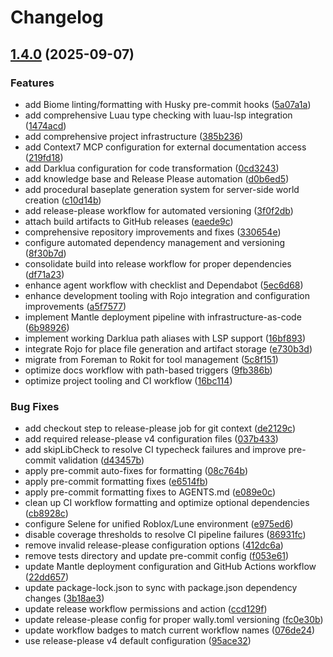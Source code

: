 # Changelog

## [1.4.0](https://github.com/kristian-petras/completionist/compare/v1.3.0...v1.4.0) (2025-09-07)


### Features

* add Biome linting/formatting with Husky pre-commit hooks ([5a07a1a](https://github.com/kristian-petras/completionist/commit/5a07a1a479ab5e742ae6d8e5bdea30d57751430b))
* add comprehensive Luau type checking with luau-lsp integration ([1474acd](https://github.com/kristian-petras/completionist/commit/1474acd00348b460ae6fda8d6835cca15a81cf76))
* add comprehensive project infrastructure ([385b236](https://github.com/kristian-petras/completionist/commit/385b23641586253c4aa888b719812162a009d03b))
* add Context7 MCP configuration for external documentation access ([219fd18](https://github.com/kristian-petras/completionist/commit/219fd18ec22d9b446dcf546596dc43bfe4e6fdd8))
* add Darklua configuration for code transformation ([0cd3243](https://github.com/kristian-petras/completionist/commit/0cd3243ce8a6f476ff6dbbaf3e4cd56877c13239))
* add knowledge base and Release Please automation ([d0b6ed5](https://github.com/kristian-petras/completionist/commit/d0b6ed5448599c0d3e586252fa92918a6fb084bd))
* add procedural baseplate generation system for server-side world creation ([c10d14b](https://github.com/kristian-petras/completionist/commit/c10d14b337db933459652a4a777183b6749e9b9f))
* add release-please workflow for automated versioning ([3f0f2db](https://github.com/kristian-petras/completionist/commit/3f0f2dba0cc3523b280f6df1a836eb7a93de2698))
* attach build artifacts to GitHub releases ([eaede9c](https://github.com/kristian-petras/completionist/commit/eaede9c78486677c625ac42de58bb89a4576eb03))
* comprehensive repository improvements and fixes ([330654e](https://github.com/kristian-petras/completionist/commit/330654e45a1c5bd8498563587800989431f19aa6))
* configure automated dependency management and versioning ([8f30b7d](https://github.com/kristian-petras/completionist/commit/8f30b7d68968ea40b426e120b537110b7f97d501))
* consolidate build into release workflow for proper dependencies ([df71a23](https://github.com/kristian-petras/completionist/commit/df71a23fbbe46fa884fb68e9a99520ba004880ad))
* enhance agent workflow with checklist and Dependabot ([5ec6d68](https://github.com/kristian-petras/completionist/commit/5ec6d68bdc87e2b9b567c376f641e86561b10aee))
* enhance development tooling with Rojo integration and configuration improvements ([a5f7577](https://github.com/kristian-petras/completionist/commit/a5f7577ac23c58fcf1ff0bf7ac09d2fdadb37a61))
* implement Mantle deployment pipeline with infrastructure-as-code ([6b98926](https://github.com/kristian-petras/completionist/commit/6b9892631019a7fd245c0fa889d91192c3607556))
* implement working Darklua path aliases with LSP support ([16bf893](https://github.com/kristian-petras/completionist/commit/16bf89305c66d29f9e063f899e1679a45523a11a))
* integrate Rojo for place file generation and artifact storage ([e730b3d](https://github.com/kristian-petras/completionist/commit/e730b3d11e92d38560cc2b7c37089b66ca875896))
* migrate from Foreman to Rokit for tool management ([5c8f151](https://github.com/kristian-petras/completionist/commit/5c8f15139fe512b843177d921b2f5b8d64b56e2a))
* optimize docs workflow with path-based triggers ([9fb386b](https://github.com/kristian-petras/completionist/commit/9fb386bb3d1887a608bcb5ac9803b86ed29f4666))
* optimize project tooling and CI workflow ([16bc114](https://github.com/kristian-petras/completionist/commit/16bc1149c20d1a9afc1a11d566570286a5bb533c))


### Bug Fixes

* add checkout step to release-please job for git context ([de2129c](https://github.com/kristian-petras/completionist/commit/de2129cd729aa6af8758130c683cf5f0964bad72))
* add required release-please v4 configuration files ([037b433](https://github.com/kristian-petras/completionist/commit/037b433c40b82f6fc9cf6a1acde8aa4d3cabdd57))
* add skipLibCheck to resolve CI typecheck failures and improve pre-commit validation ([d43457b](https://github.com/kristian-petras/completionist/commit/d43457bdd6a637653e4913879e4a98dab05edc38))
* apply pre-commit auto-fixes for formatting ([08c764b](https://github.com/kristian-petras/completionist/commit/08c764b3cd2a0f9a976ec9fac29b91001a46d440))
* apply pre-commit formatting fixes ([e6514fb](https://github.com/kristian-petras/completionist/commit/e6514fb789374f22cbe68353b644ce9e65b6a96c))
* apply pre-commit formatting fixes to AGENTS.md ([e089e0c](https://github.com/kristian-petras/completionist/commit/e089e0cbaa213c58f1884503fc60d91675ae46c6))
* clean up CI workflow formatting and optimize optional dependencies ([cb8928c](https://github.com/kristian-petras/completionist/commit/cb8928c3afe4c6a91c9d1393c0cbb65a29a70e7b))
* configure Selene for unified Roblox/Lune environment ([e975ed6](https://github.com/kristian-petras/completionist/commit/e975ed6d6c9bea2592528075c8bf101724dceee4))
* disable coverage thresholds to resolve CI pipeline failures ([86931fc](https://github.com/kristian-petras/completionist/commit/86931fc966ff0657c1cefea451959d2ea506d1e0))
* remove invalid release-please configuration options ([412dc6a](https://github.com/kristian-petras/completionist/commit/412dc6a7d280e0168831e1cfa09896f08741298e))
* remove tests directory and update pre-commit config ([f053e61](https://github.com/kristian-petras/completionist/commit/f053e61f3ed2baa6ac2212e3f1c4111a5c7e8e27))
* update Mantle deployment configuration and GitHub Actions workflow ([22dd657](https://github.com/kristian-petras/completionist/commit/22dd6574746b68e06ee53453bd55b0606ea04f97))
* update package-lock.json to sync with package.json dependency changes ([3b18ae3](https://github.com/kristian-petras/completionist/commit/3b18ae3e961c83e0582b260233337a74d102eec6))
* update release workflow permissions and action ([ccd129f](https://github.com/kristian-petras/completionist/commit/ccd129fcda0fd4926026e46f5b7e8b29ba7083ea))
* update release-please config for proper wally.toml versioning ([fc0e30b](https://github.com/kristian-petras/completionist/commit/fc0e30b8e5331b1616cf7283f5996832363e7eb0))
* update workflow badges to match current workflow names ([076de24](https://github.com/kristian-petras/completionist/commit/076de243f97f32928b6bbecad8768c4ea66ff2f3))
* use release-please v4 default configuration ([95ace32](https://github.com/kristian-petras/completionist/commit/95ace32f33ee6b596bbdd17272848958077cb1de))
